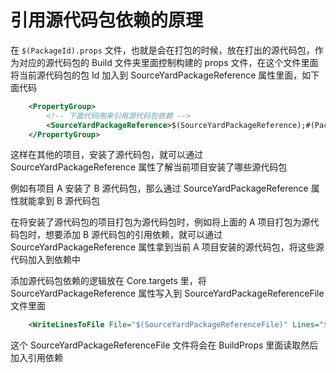 # 引用源代码包依赖的原理

在 `$(PackageId).props` 文件，也就是会在打包的时候，放在打出的源代码包，作为对应的源代码包的 Build 文件夹里面控制构建的 props 文件，在这个文件里面将当前源代码包的包 Id 加入到 SourceYardPackageReference 属性里面，如下面代码

```xml
    <PropertyGroup>
        <!-- 下面代码用来引用源代码包依赖 -->
        <SourceYardPackageReference>$(SourceYardPackageReference);#(PackageId)</SourceYardPackageReference>
    </PropertyGroup>
```

这样在其他的项目，安装了源代码包，就可以通过 SourceYardPackageReference 属性了解当前项目安装了哪些源代码包

例如有项目 A 安装了 B 源代码包，那么通过 SourceYardPackageReference 属性就能拿到 B 源代码包

在将安装了源代码包的项目打包为源代码包时，例如将上面的 A 项目打包为源代码包时，想要添加 B 源代码包的引用依赖，就可以通过 SourceYardPackageReference 属性拿到当前 A 项目安装的源代码包，将这些源代码加入到依赖中

添加源代码包依赖的逻辑放在 Core.targets 里，将 SourceYardPackageReference 属性写入到 SourceYardPackageReferenceFile 文件里面

```xml
    <WriteLinesToFile File="$(SourceYardPackageReferenceFile)" Lines="$(SourceYardPackageReference)" Overwrite="true"></WriteLinesToFile>
```

这个 SourceYardPackageReferenceFile 文件将会在 BuildProps 里面读取然后加入引用依赖
